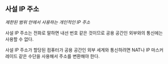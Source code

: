 ## 사설 IP 주소

*제한된 범위 안에서 사용하는 개인적인 IP 주소*

사설 IP 주소는 전화로 말하면 내선 번호 같은 것이므로 공용 공간인 외부와의 통신에는 사용할 수 없다.

사설 IP 주소가 할당된 컴퓨터가 공용 공간인 외부 세계와 통신하려면 NAT나 IP 마스커레이드 같은 수단을 사용해서 주소를 변환해야 한다.

